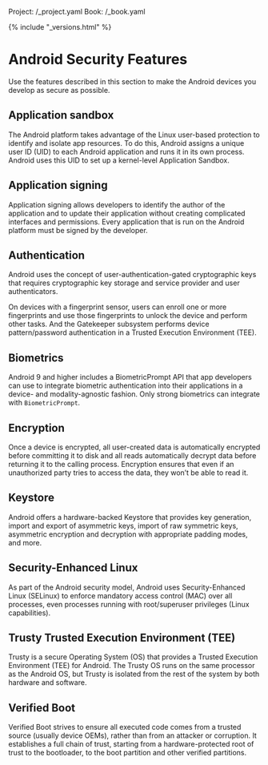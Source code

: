 Project: /_project.yaml
Book: /_book.yaml

{% include "_versions.html" %}

<!--
  Copyright 2019 The Android Open Source Project

  Licensed under the Apache License, Version 2.0 (the "License");
  you may not use this file except in compliance with the License.
  You may obtain a copy of the License at

      http://www.apache.org/licenses/LICENSE-2.0

  Unless required by applicable law or agreed to in writing, software
  distributed under the License is distributed on an "AS IS" BASIS,
  WITHOUT WARRANTIES OR CONDITIONS OF ANY KIND, either express or implied.
  See the License for the specific language governing permissions and
  limitations under the License.
-->

# Android Security Features

Use the features described in this section to make the Android devices you
develop as secure as possible.

## Application sandbox

The Android platform takes advantage of the Linux user-based protection to
identify and isolate app resources. To do this, Android assigns a unique user ID
(UID) to each Android application and runs it in its own process. Android uses
this UID to set up a kernel-level Application Sandbox.

## Application signing

Application signing allows developers to identify the author of the application
and to update their application without creating complicated interfaces and
permissions. Every application that is run on the Android platform must be
signed by the developer.

## Authentication

Android uses the concept of user-authentication-gated cryptographic keys that
requires cryptographic key storage and service provider and user authenticators.

On devices with a fingerprint sensor, users can enroll one or more fingerprints
and use those fingerprints to unlock the device and perform other tasks. And the
Gatekeeper subsystem performs device pattern/password authentication in a
Trusted Execution Environment (TEE).

## Biometrics

Android 9 and higher includes a BiometricPrompt API that app developers can use
to integrate biometric authentication into their applications in a device- and
modality-agnostic fashion. Only strong biometrics can integrate with
`BiometricPrompt`.

## Encryption

Once a device is encrypted, all user-created data is automatically encrypted
before committing it to disk and all reads automatically decrypt data before
returning it to the calling process. Encryption ensures that even if an
unauthorized party tries to access the data, they won’t be able to read it.

## Keystore

Android offers a hardware-backed Keystore that provides key generation, import
and export of asymmetric keys, import of raw symmetric keys, asymmetric
encryption and decryption with appropriate padding modes, and more.

## Security-Enhanced Linux

As part of the Android security model, Android uses Security-Enhanced Linux
(SELinux) to enforce mandatory access control (MAC) over all processes, even
processes running with root/superuser privileges (Linux capabilities).

## Trusty Trusted Execution Environment (TEE)

Trusty is a secure Operating System (OS) that provides a Trusted Execution
Environment (TEE) for Android. The Trusty OS runs on the same processor as the
Android OS, but Trusty is isolated from the rest of the system by both hardware
and software.

## Verified Boot

Verified Boot strives to ensure all executed code comes from a trusted source
(usually device OEMs), rather than from an attacker or corruption. It
establishes a full chain of trust, starting from a hardware-protected root of
trust to the bootloader, to the boot partition and other verified partitions.
